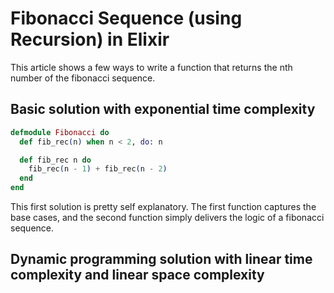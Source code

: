 # Fibonacci Sequence (using Recursion) in Elixir

This article shows a few ways to write a function that returns the nth number of the fibonacci sequence.

## Basic solution with exponential time complexity

```elixir
defmodule Fibonacci do
  def fib_rec(n) when n < 2, do: n

  def fib_rec n do
    fib_rec(n - 1) + fib_rec(n - 2)
  end
end
```

This first solution is pretty self explanatory. The first function captures the base cases, and the second function simply delivers the logic of a fibonacci sequence.

## Dynamic programming solution with linear time complexity and linear space complexity

